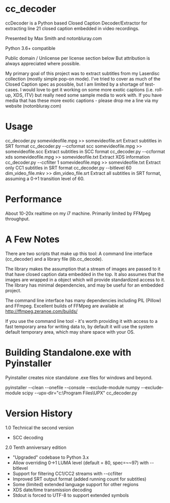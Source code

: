 cc_decoder
==========
ccDecoder is a Python based Closed Caption Decoder/Extractor for
extracting line 21 closed caption embedded in video recordings.

Presented by Max Smith and notonbluray.com

Python 3.6+ compatible

Public domain / Unlicense per license section below
But attribution is always appreciated where possible.

My primary goal of this project was to extract subtitles from my
Laserdisc collection (mostly simple pop-on mode). I've tried to cover
as much of the Closed Caption spec as possible, but I am limited by a
shortage of test-cases. I would love to get it working on some more
exotic captions (i.e. roll-up, XDS, ITV) but really need some sample
media to work with. If you have media that has these more exotic
captions - please drop me a line via my website (notonbluray.com)

Usage
=====

cc_decoder.py somevideofile.mpg >> somevideofile.srt
 Extract subtitles in SRT format
cc_decoder.py --ccformat scc somevideofile.mpg >> somevideofile.scc
 Extract subtitles in SCC format
cc_decoder.py --ccformat xds somevideofile.mpg >> somevideofile.txt
 Extract XDS information
cc_decoder.py --ccfilter 1 somevideofile.mpg >> somevideofile.txt
 Extract only CC1 subtitles in SRT format
cc_decoder.py --bitlevel 60 dim_video_file.mkv >> dim_video_file.srt
 Extract all subtitles in SRT format, assuming a 0->1 transition level of 60.

Performance
===========
About 10-20x realtime on my i7 machine. Primarily limited by FFMpeg
throughput.

A Few Notes
===========

There are two scripts that make up this tool: A command line interface
(cc_decoder) and a library file (lib.cc_decode).

The library makes the assumption that a stream of images are passed to
it that have closed caption data embedded in the top. It also assumes
that the images are wrapped in a object which will provide standardized
access to it. The library has minimal dependencies, and may be useful
for an embedded project.

The command line interface has many dependencies including PIL (Pillow)
and FFmpeg. Excellent builds of FFMpeg are available at
http://ffmpeg.zeranoe.com/builds/

If you use the command line tool - it's worth providing it with access
to a fast temporary area for writing data to, by default it will use
the system default temporary area, which may share space with your OS.

Building Standalone.exe with Pyinstaller
========================================

Pyinstaller creates nice standalone .exe files for windows and beyond.

pyinstaller --clean --onefile --console --exclude-module numpy --exclude-module scipy --upx-dir="c:\Program Files\UPX" cc_decoder.py

Version History
===============

1.0 Technical the second version
 * SCC decoding

2.0 Tenth anniversary edition
 * "Upgraded" codebase to Python 3.x
 * Allow overriding 0->1 LUMA level (default = 80, spec=~~97) with --bitlevel
 * Support for filtering CC1/CC2 streams with --ccfilter
 * Improved SRT output format (added running count for subtitles)
 * Some (limited) extended language support for other regions
 * XDS date/time transmission decoding
 * Stdout is forced to UTF-8 to support extended symbols


